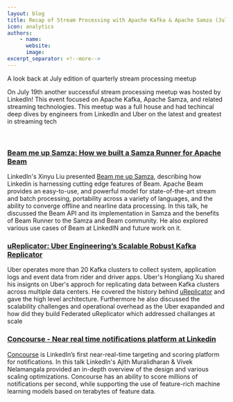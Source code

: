 ```yaml
---
layout: blog
title: Recap of Stream Processing with Apache Kafka & Apache Samza (July '18)
icon: analytics
authors:
    - name:
      website: 
      image: 
excerpt_separator: <!--more-->
---
```

<!--
   Licensed to the Apache Software Foundation (ASF) under one or more
   contributor license agreements.  See the NOTICE file distributed with
   this work for additional information regarding copyright ownership.
   The ASF licenses this file to You under the Apache License, Version 2.0
   (the "License"); you may not use this file except in compliance with
   the License.  You may obtain a copy of the License at

       http://www.apache.org/licenses/LICENSE-2.0

   Unless required by applicable law or agreed to in writing, software
   distributed under the License is distributed on an "AS IS" BASIS,
   WITHOUT WARRANTIES OR CONDITIONS OF ANY KIND, either express or implied.
   See the License for the specific language governing permissions and
   limitations under the License.
-->

A look back at July edition of quarterly stream processing meetup

<!--more-->


On July 19th another successful stream processing meetup was hosted by LinkedIn! 
This event focused on Apache Kafka, Apache Samza, and related streaming technologies. 
This meetup was a full house and had techincal deep dives by engineers from LinkedIn and Uber on the latest
and greatest in streaming tech

<br>


### [Beam me up Samza: How we built a Samza Runner for Apache Beam](https://youtu.be/o5GaifLoZho)

LinkedIn's Xinyu Liu presented [Beam me up Samza](https://bit.ly/2Nyc4pl), describing how Linkedin is harnessing cutting edge features of Beam. 
Apache Beam provides an easy-to-use, and powerful model for state-of-the-art stream and batch processing, portability 
across a variety of languages, and the ability to converge offline and nearline data processing. In this talk,
he discussed the Beam API and its implementation in Samza and the benefits of Beam Runner to the Samza and Beam community.
He also explored various use cases of Beam at LinkedIN and future work on it. 


### [uReplicator: Uber Engineering’s Scalable Robust Kafka Replicator](https://bit.ly/2NxvFpz)


Uber operates more than 20 Kafka clusters to collect system, application logs and event data from rider and driver apps. 
Uber's Hongliang Xu shared his insignts on Uber's approch for replicating data between Kafka clusters across multiple data centers. 
He covered the history behind [uReplicator](https://bit.ly/2NxvFpz) and gave the high level architecture. Furthermore he also discussed the
scalability challenges and operational overhead as the Uber exapanded and how did they build Federated uReplicator 
which addressed challanges at scale


### [Concourse - Near real time notifications platform at Linkedin](https://youtu.be/Fszo6jThq0I)


[Concourse](https://bit.ly/2zXNwUJ) is LinkedIn’s first near-real-time targeting and scoring platform for notifications. In this talk LinkedIn's Ajith Muralidharan & Vivek Nelamangala provided an in-depth overview of the design and various scaling optimizations. 
Concourse has an ability to score millions of notifications per second, while supporting the use of feature-rich machine learning 
models based on terabytes of feature data.


<!--more-->


